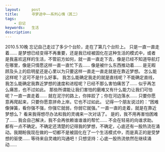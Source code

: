 ```yaml
---
layout: 	post
title: 		寻梦途中——系列心情（其二）
tags: 
	- 日记
keywords: 	生活
description: 	
---
```

2010.5.10晚
忘记自己走过了多少个台阶，走在了第几个台阶上。
只是一直一直走着……
是梦想已经变得不再重要，还是我已经被固化在这种生活的模式中，或者是我喜欢这样的生活，不管前方如何，就一直一直走下去，像是已经不知道导航灯在哪里，像是只情愿这样一直一直忙下去……
像是被什么东西推动着……
是无暇顾及头上的启明星还是心里以为只要这样一直走一直走就是在靠近梦想。
怎么能这样呢？这可不是什么好事。
我怎么能确定我走的就是直线呢？不能确定直线，我怎么能确定我靠近梦想的速度和进程呢？已经不那么害怕痛苦了……
似乎再怎么痛苦，也不过如此。
那些所谓能让我们害怕的磨难又有什么能力让我们可怕呢？一直一直走着……
就在泥泞的路上，你摔跤了；你在河边落水……
只要你愿意再爬起来，只要你愿意拼命上岸。它也不过如此。
记得一个朋友说过的：“困难像弹簧，看你强不强，你强它就弱，你弱它就强。”
一直一直的走着，就是在靠近梦想么？
看来我得想尽办法和我的灵魂来一次对话了。
是的，我不用再害怕困难了……
我会自己解决，我不会再依赖谁谁谁的帮忙……
不会在轻易的向谁求助。都有一点不确定。不确定还清楚的记得我的梦想，不确定，心底还有一股热流在涌动。我期盼我现在做的一切都不是被固化在了一个生活模式中，而是真正的是受梦想的驱使……
等待来自灵魂的沟通吧！只想坚持：心底一股热流依然在继续涌动……